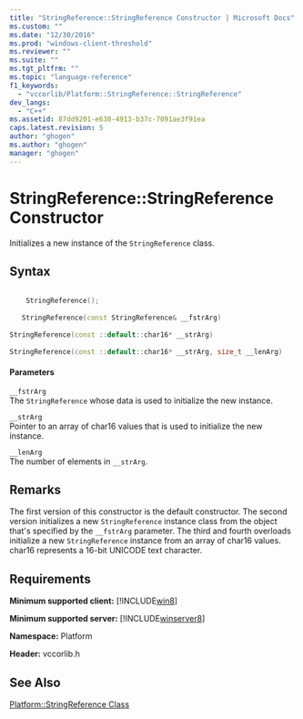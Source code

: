 ```yaml
---
title: "StringReference::StringReference Constructor | Microsoft Docs"
ms.custom: ""
ms.date: "12/30/2016"
ms.prod: "windows-client-threshold"
ms.reviewer: ""
ms.suite: ""
ms.tgt_pltfrm: ""
ms.topic: "language-reference"
f1_keywords: 
  - "vccorlib/Platform::StringReference::StringReference"
dev_langs: 
  - "C++"
ms.assetid: 87dd9201-e638-4913-b37c-7091ae3f91ea
caps.latest.revision: 5
author: "ghogen"
ms.author: "ghogen"
manager: "ghogen"
---
```

# StringReference::StringReference Constructor
Initializes a new instance of the `StringReference` class.  
  
## Syntax  
  
```cpp  
  
    StringReference();  
  
   StringReference(const StringReference& __fstrArg)  
  
StringReference(const ::default::char16* __strArg)  
  
StringReference(const ::default::char16* __strArg, size_t __lenArg)  
```  
  
#### Parameters  
 `__fstrArg`  
 The `StringReference` whose data is used to initialize the new instance.  
  
 `__strArg`  
 Pointer to an array of char16 values that is used to initialize the new instance.  
  
 `__lenArg`  
 The number of elements in `__strArg`.  
  
## Remarks  
 The first version of this constructor is the default constructor. The second version initializes a new `StringReference` instance class from the object that's specified by the `__fstrArg` parameter. The third and fourth overloads initialize a new `StringReference` instance from an array of char16 values. char16 represents a 16-bit UNICODE text character.  
  
## Requirements  
 **Minimum supported client:** [!INCLUDE[win8](../cppcx/includes/win8-md.md)]  
  
 **Minimum supported server:** [!INCLUDE[winserver8](../cppcx/includes/winserver8-md.md)]  
  
 **Namespace:** Platform  
  
 **Header:** vccorlib.h  
  
## See Also  
 [Platform::StringReference Class](../cppcx/platform-stringreference-class.md)